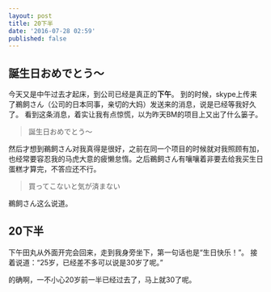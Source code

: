 ```yaml
---
layout: post
title: 20下半
date: '2016-07-28 02:59'
published: false
---
```


## 誕生日おめでとう〜

今天又是中午过去才起床，到公司已经是真正的**下午**。
到的时候，skype上传来了鵜飼さん（公司的日本同事，亲切的大妈）发送来的消息，说是已经等我好久了。
看到这条消息，着实让我有点惊慌，以为昨天BM的项目上又出了什么篓子。

> 誕生日おめでとう〜

然后才想到鵜飼さん对我真得是很好，之前在同一个项目的时候就对我照顾有加，也经常要容忍我的马虎大意的疲懒怠惰。之后鵜飼さん有嚷嚷着非要去给我买生日蛋糕才算完，不答应还不行。

> 買ってこないと気が済まない

鵜飼さん这么说道。

## 20下半

下午田丸从外面开完会回来，走到我身旁坐下，第一句话也是“生日快乐！”。
接着说道：“25岁，已经差不多可以说是30岁了呢。”

的确啊，一不小心20岁前一半已经过去了，马上就30了呢。
